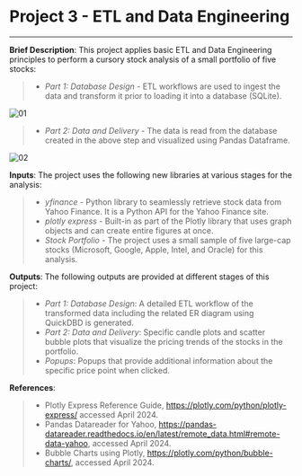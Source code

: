 # Project 3 - ETL and Data Engineering
---
**Brief Description**: This project applies basic ETL and Data Engineering principles to perform a cursory stock analysis of a small portfolio of five stocks:
> - *Part 1: Database Design* - ETL workflows are used to ingest the data and transform it prior to loading it into a database (SQLite).


![01](https://github.com/Adykey79/Project3_ETL_Data_Engineering/assets/149746353/576a5943-1ae5-414c-befb-d5566fb150e5)


> - *Part 2: Data and Delivery* - The data is read from the database created in the above step and visualized using Pandas Dataframe.<be>


![02](https://github.com/Adykey79/Project3_ETL_Data_Engineering/assets/149746353/7307d0b9-b609-4cf0-bdf8-10ca3a2670d4)


**Inputs**: The project uses the following new libraries at various stages for the analysis:
> - *yfinance* - Python library to seamlessly retrieve stock data from Yahoo Finance. It is a Python API for the Yahoo Finance site.
> - *plotly express* - Built-in as part of the Plotly library that uses graph objects and can create entire figures at once.
> - *Stock Portfolio* - The project uses a small sample of five large-cap stocks (Microsoft, Google, Apple, Intel, and Oracle) for this analysis. <br>

**Outputs**: The following outputs are provided at different stages of this project:
> - *Part 1: Database Design*: A detailed ETL workflow of the transformed data including the related ER diagram using QuickDBD is generated.    
> - *Part 2: Data and Delivery*: Specific candle plots and scatter bubble plots that visualize the pricing trends of the stocks in the portfolio.  
> - *Popups*: Popups that provide additional information about the specific price point when clicked.<br>

**References**:
> - Plotly Express Reference Guide, https://plotly.com/python/plotly-express/ accessed April 2024.
> - Pandas Datareader for Yahoo, https://pandas-datareader.readthedocs.io/en/latest/remote_data.html#remote-data-yahoo, accessed April 2024.
> - Bubble Charts using Plotly, https://plotly.com/python/bubble-charts/, accessed April 2024. 
